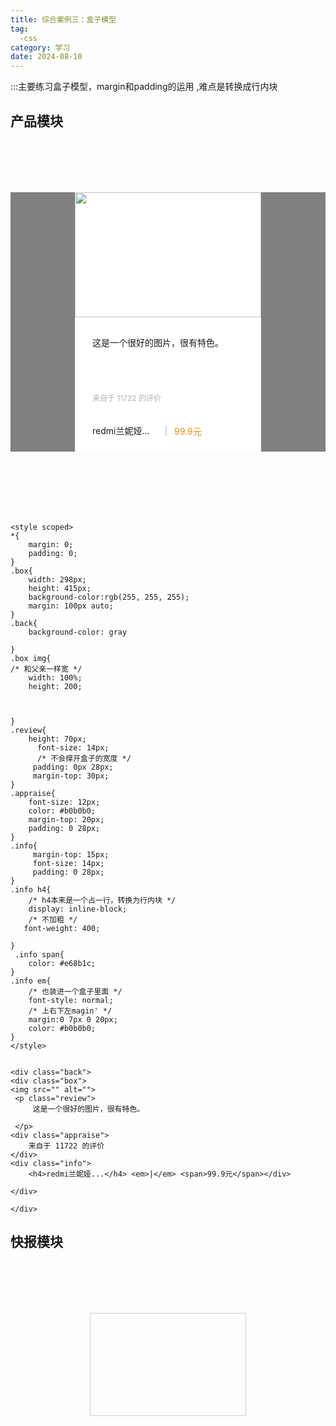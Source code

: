 ```yaml
---
title: 综合案例三：盒子模型
tag: 
  -css
category: 学习
date: 2024-08-10
---
```


:::主要练习盒子模型，margin和padding的运用 ,难点是转换成行内块 


## 产品模块


<div class="back">
<div class="box">
<img src="" alt="">
 <p class="review">
     这是一个很好的图片，很有特色。

 </p>
<div class="appraise">
    来自于 11722 的评价
</div>
<div class="info">
    <h4>redmi兰妮娅...</h4> <em>|</em> <span>99.9元</span></div>
</div>
</div>    

<style scoped>
*{
    margin: 0;
    padding: 0;
}
.box{
    width: 298px;
    height: 415px;
    background-color:rgb(255, 255, 255);
    margin: 100px auto;
}
.back{
    background-color: gray

}
.box img{
/* 和父亲一样宽 */
    width: 100%;
    height: 200;

    
 
}
.review{
    height: 70px;
      font-size: 14px;
      /* 不会撑开盒子的宽度 */
     padding: 0px 28px;
     margin-top: 30px;
}
.appraise{
    font-size: 12px;
    color: #b0b0b0;
    margin-top: 20px;
    padding: 0 28px;
}
.info{
     margin-top: 15px;
     font-size: 14px;
     padding: 0 28px;
}
.info h4{
    /* h4本来是一个占一行，转换为行内块 */
    display: inline-block;
    /* 不加粗 */
   font-weight: 400;

}
 .info span{
    color: #e68b1c;
}
.info em{
    /* 也装进一个盒子里面 */
    font-style: normal;
    /* 上右下左magin' */
    margin:0 7px 0 20px;
    color: #b0b0b0;
}


</style>


 <el-collapse >
<el-collapse-item title="代码如下" name="1" style="background-color:red;width:800px">

```

<style scoped>
*{
    margin: 0;
    padding: 0;
}
.box{
    width: 298px;
    height: 415px;
    background-color:rgb(255, 255, 255);
    margin: 100px auto;
}
.back{
    background-color: gray

}
.box img{
/* 和父亲一样宽 */
    width: 100%;
    height: 200;

    
 
}
.review{
    height: 70px;
      font-size: 14px;
      /* 不会撑开盒子的宽度 */
     padding: 0px 28px;
     margin-top: 30px;
}
.appraise{
    font-size: 12px;
    color: #b0b0b0;
    margin-top: 20px;
    padding: 0 28px;
}
.info{
     margin-top: 15px;
     font-size: 14px;
     padding: 0 28px;
}
.info h4{
    /* h4本来是一个占一行，转换为行内块 */
    display: inline-block;
    /* 不加粗 */
   font-weight: 400;

}
 .info span{
    color: #e68b1c;
}
.info em{
    /* 也装进一个盒子里面 */
    font-style: normal;
    /* 上右下左magin' */
    margin:0 7px 0 20px;
    color: #b0b0b0;
}
</style>


<div class="back">
<div class="box">
<img src="" alt="">
 <p class="review">
     这是一个很好的图片，很有特色。

 </p>
<div class="appraise">
    来自于 11722 的评价
</div>
<div class="info">
    <h4>redmi兰妮娅...</h4> <em>|</em> <span>99.9元</span></div>

</div>    

</div>
```

</el-collapse-item>
 </el-collapse >

## 快报模块

<div class="box1">
     
</div>


<style>
.box1{
    width: 248px;
    height: 163px;
    border: 1px solid #ccc;
    margin: 100px auto;
    

}

</style>